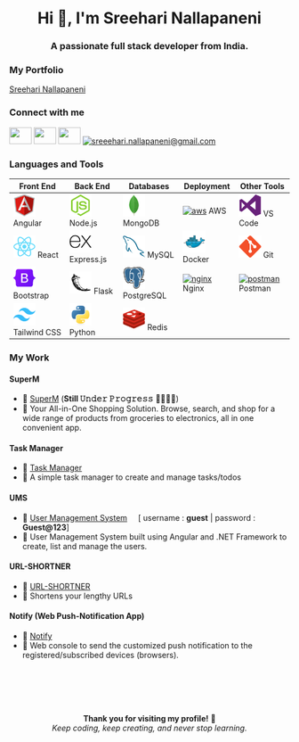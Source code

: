 <h1 align="center">Hi 👋, I'm Sreehari Nallapaneni</h1>
<h3 align="center">A passionate full stack developer from India.</h3>

### My Portfolio
[Sreehari Nallapaneni](https://sreehari-nallapaneni.vercel.app/)

### Connect with me
[<img src="https://raw.githubusercontent.com/rahuldkjain/github-profile-readme-generator/master/src/images/icons/Social/hackerrank.svg" height="30" width="40">](https://www.hackerrank.com/r151149?hr_r=1)
[<img src="https://camo.githubusercontent.com/28bbd2596707954793abeff9eb24d343c1c78b7bf184b90294b4b190c6097a65/68747470733a2f2f63646e2e6a7364656c6976722e6e65742f6e706d2f73696d706c652d69636f6e7340332e302e312f69636f6e732f6c696e6b6564696e2e737667" height="30" width="40">](https://www.linkedin.com/in/sreehari-nallapaneni-0b1809161/)
[<img src="https://raw.githubusercontent.com/rahuldkjain/github-profile-readme-generator/master/src/images/icons/Social/instagram.svg" height="30" width="40">](https://www.instagram.com/sreehari_nallapaneni/)
[<img src="https://camo.githubusercontent.com/19865f7d347b6b06b2c705902ba4ded7a1941e9dd164b646fce17fe92b5559d0/68747470733a2f2f696d672e69636f6e73382e636f6d2f666c75656e63792f34382f3030303030302f6170706c652d6d61696c2e706e67" alt="sreeehari.nallapaneni@gmail.com" height="35" width="50">](mailto:sreeehari.nallapaneni@gmail.com)


### Languages and Tools
| Front End | Back End | Databases | Deployment | Other Tools |
|---|---|---|---|---|
| [<img src="https://raw.githubusercontent.com/devicons/devicon/master/icons/angularjs/angularjs-original.svg" alt="angular" width="40" height="40">](https://angular.io) Angular | [<img src="https://raw.githubusercontent.com/devicons/devicon/master/icons/nodejs/nodejs-original.svg" alt="nodejs" width="40" height="40">](https://nodejs.org) Node.js | [<img src="https://raw.githubusercontent.com/devicons/devicon/master/icons/mongodb/mongodb-original.svg" alt="mongodb" width="40" height="40">](https://www.mongodb.com/) MongoDB | [<img src="https://www.vectorlogo.zone/logos/amazon_aws/amazon_aws-icon.svg" alt="aws" width="40" height="40">](https://aws.amazon.com/) AWS | [<img src="https://raw.githubusercontent.com/devicons/devicon/master/icons/visualstudio/visualstudio-plain.svg" alt="vscode" width="40" height="40">](https://code.visualstudio.com/) VS Code |
| [<img src="https://raw.githubusercontent.com/devicons/devicon/master/icons/react/react-original.svg" alt="react" width="40" height="40">](https://reactjs.org) React | [<img src="https://raw.githubusercontent.com/devicons/devicon/master/icons/express/express-original.svg" alt="express" width="40" height="40">](https://expressjs.com) Express.js | [<img src="https://raw.githubusercontent.com/devicons/devicon/master/icons/mysql/mysql-original.svg" alt="mysql" width="40" height="40">](https://www.mysql.com/) MySQL | [<img src="https://raw.githubusercontent.com/devicons/devicon/master/icons/docker/docker-original.svg" alt="docker" width="40" height="40">](https://www.docker.com/) Docker | [<img src="https://raw.githubusercontent.com/devicons/devicon/master/icons/git/git-original.svg" alt="git" width="40" height="40">](https://git-scm.com/) Git |
| [<img src="https://raw.githubusercontent.com/devicons/devicon/master/icons/bootstrap/bootstrap-original.svg" alt="bootstrap" width="40" height="40">](https://getbootstrap.com) Bootstrap | [<img src="https://raw.githubusercontent.com/devicons/devicon/master/icons/flask/flask-original.svg" alt="flask" width="40" height="40">](https://flask.palletsprojects.com/) Flask | [<img src="https://raw.githubusercontent.com/devicons/devicon/master/icons/postgresql/postgresql-original.svg" alt="postgresql" width="40" height="40">](https://www.postgresql.org/) PostgreSQL | [<img src="https://www.vectorlogo.zone/logos/nginx/nginx-icon.svg" alt="nginx" width="40" height="40">](https://nginx.org/) Nginx | [<img src="https://www.vectorlogo.zone/logos/getpostman/getpostman-icon.svg" alt="postman" width="40" height="40">](https://www.getpostman.com/) Postman |
| [<img src="https://raw.githubusercontent.com/devicons/devicon/master/icons/tailwindcss/tailwindcss-plain.svg" alt="tailwind" width="40" height="40">](https://tailwindcss.com) Tailwind CSS | [<img src="https://raw.githubusercontent.com/devicons/devicon/master/icons/python/python-original.svg" alt="python" width="40" height="40">](https://www.python.org) Python | [<img src="https://raw.githubusercontent.com/devicons/devicon/master/icons/redis/redis-original.svg" alt="redis" width="40" height="40">](https://redis.io) Redis |  |  |
</table>

### My Work

#### SuperM
- 🚀 [SuperM](https://nallapaneni-sreehari.github.io/super-m/) (**Still 𝚄𝚗𝚍𝚎𝚛 𝙿𝚛𝚘𝚐𝚛𝚎𝚜𝚜** 🚧🔨👷‍♀️)
- 📝 Your All-in-One Shopping Solution. Browse, search, and shop for a wide range of products from groceries to electronics, all in one convenient app.

#### Task Manager
- 🚀 [Task Manager](https://nallapaneni-sreehari.github.io/task-manager-pages)
- 📝 A simple task manager to create and manage tasks/todos

#### UMS
- 🚀 [User Management System](https://user-management-system-v2.vercel.app/login) &nbsp;&nbsp;&nbsp; [ username : **guest** | password : **Guest@123**]
- 📝 User Management System built using Angular and .NET Framework to create, list and manage the users.

#### URL-SHORTNER
- 🚀 [URL-SHORTNER](https://url-shortner-149.herokuapp.com/)
- 📝 Shortens your lengthy URLs

#### Notify (Web Push-Notification App)
- 🚀 [Notify](https://push-notifications-149.herokuapp.com/)
- 📝 Web console to send the customized push notification to the registered/subscribed devices (browsers).


<br><br>
---

<p align="center">
  <b>Thank you for visiting my profile!</b> 🙌<br>
  <i>Keep coding, keep creating, and never stop learning.</i>
</p>

